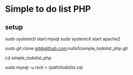 # Simple to do list PHP

## setup

sudo systemctl start mysql
sudo systemctl start apache2

sudo git clone git@github.com:nullx5/simple_todolist_php.git 

cd simple_todolist_php

sudo mysql -u root < /path/todolist.sql


 
